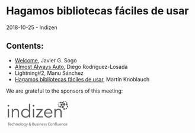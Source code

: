 # Hagamos bibliotecas fáciles de usar
2018-10-25 - Indizen

## Contents:
- [Welcome](welcome.pdf), Javier G. Sogo
- [Almost Always Auto](Almost.Always.Auto.pdf), Diego Rodríguez-Losada
- Lightning#2, Manu Sánchez
- [Hagamos bibliotecas fáciles de usar](Madrid_C_Cpp_2018_10_25_MartinKR_Bibliotecas_16_9.pdf), Martín Knoblauch

We are grateful to the sponsors of this meeting:  

![Indizen](../assets/sponsor-logos/indizen.png)  
